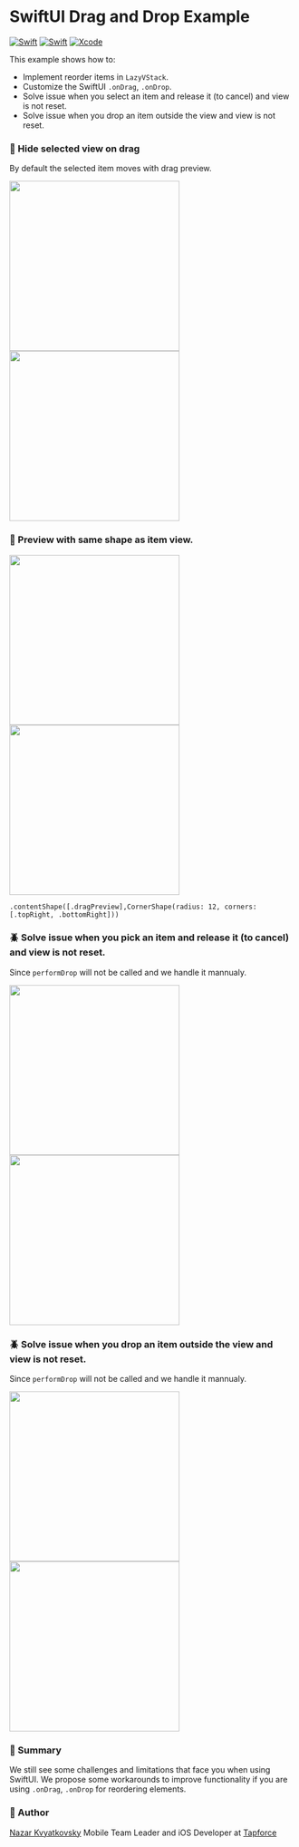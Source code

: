 # SwiftUI Drag and Drop Example
[![Swift](https://img.shields.io/badge/SwiftUI-green.svg)](https://swift.org)
[![Swift](https://img.shields.io/badge/Swift-5.0-orange.svg)](https://swift.org)
[![Xcode](https://img.shields.io/badge/Xcode-13.0-blue.svg)](https://developer.apple.com/xcode)

This example shows how to:
* Implement reorder items in `LazyVStack`. 
* Customize the SwiftUI `.onDrag`, `.onDrop`. 
* Solve issue when you select an item and release it (to cancel) and view is not reset.
* Solve issue when you drop an item outside the view and view is not reset.

### 📲 Hide selected view on drag
By default the selected item moves with drag preview. 
<p float="left">
<img src="https://user-images.githubusercontent.com/25620329/188598046-c5970fed-bbbc-4dfb-95c3-4f5c6c1efb08.gif" width="300"> 
<img src="https://user-images.githubusercontent.com/25620329/188598034-c9e7e316-e323-417f-bc4e-fecf6fd029ad.gif" width="300">
</p>

### 📏 Preview with same shape as item view.
<p float="left">
<img src="https://user-images.githubusercontent.com/25620329/188603908-a62203de-4ff5-429d-bd98-33b7c4a6340e.jpg" width="300">
<img src="https://user-images.githubusercontent.com/25620329/188603904-5b43f025-aad8-4ed9-ad79-e3f799ef6ab4.jpg" width="300"> 
</p>

```
.contentShape([.dragPreview],CornerShape(radius: 12, corners: [.topRight, .bottomRight]))
```

### 🪲 Solve issue when you pick an item and release it (to cancel) and view is not reset.
Since `performDrop` will not be called and we handle it mannualy.
<p float="left">
<img src="https://user-images.githubusercontent.com/25620329/188602669-012117b7-ab13-43e5-826e-b69abd54e0dd.gif" width="300">
<img src="https://user-images.githubusercontent.com/25620329/188602664-0b573300-151e-454e-bb9d-5a0279cb670b.gif" width="300"> 
</p>

### 🪲 Solve issue when you drop an item outside the view and view is not reset.
Since `performDrop` will not be called and we handle it mannualy.
<p float="left">
<img src="https://user-images.githubusercontent.com/25620329/188603203-94e9d34a-66b7-4e0e-b72f-2e20ab82b295.gif" width="300">
<img src="https://user-images.githubusercontent.com/25620329/188603209-89ba443e-8f82-4c46-909b-d20740c4fed9.gif" width="300"> 
</p>

### 🧾 Summary
We still see some challenges and limitations that face you when using SwiftUI. We propose some workarounds to improve functionality if you are using `.onDrag`, `.onDrop` for reordering elements. 

### 🦍 Author
[Nazar Kvyatkovsky](https://www.instagram.com/nazarkvyatkovsky) 
Mobile Team Leader and iOS Developer at [Tapforce](https://www.instagram.com/tapforceteam)
